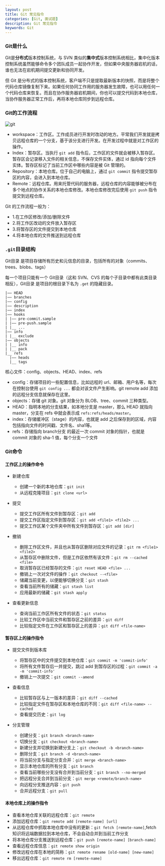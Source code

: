 ```yaml
---
layout: post
title: Git 常见指令
categories: [Git, 面试题]
description: Git 常见指令
keywords: Git
---
```




### Git是什么

Git是**分布式**版本控制系统，与 SVN 类似的**集中式**版本控制系统相比，集中化版本控制系统虽然能够命令多个团队成员一起协作开发，但如果中央服务器宕机的话，谁也无法在宕机期间提交更新和协同开发。

但 Git 是分布式的版本控制系统，客户端不只是提取最新版本的快照，而是将整个代码仓库镜像复制下来。如果任何协同工作用的服务器发生故障，也可以用任何一个代码仓库来恢复。而且在协作服务器宕机期间，你也可以提交代码到本地仓库，当协作服务器正常工作后，再将本地仓库同步到远程仓库。

### Git的工作流程

![git](https://user-images.githubusercontent.com/51625532/156485581-8f2e3d39-b9cd-4f6e-9329-40c2f9c50d90.png)

* workspace：工作区。工作成员进行开发时改动的地方。平常我们开发就是拷贝远程仓库的一个分支，基于该分支进行开发。在开发过程中就是对工作区的操作。
* Index：暂存区。当执行 `git add` 指令后，工作区的文件就会被移入暂存区。暂存区会记录移入文件的相关信息，不保存文件实体，通过 id 指向每个文件实体。暂存区标记了当前工作区中哪些内容是被 Git 管理的。
* Repository：本地仓库。位于自己的电脑上，通过 `git commit` 指令提交暂存区的内容，会进入到本地仓库。
* Remote：远程仓库。用来托管代码的服务器，远程仓库的内容能够被分布在多个地点的协作关系的本地仓库修改。本地仓库修改完后使用 `git push` 指令提交到远程仓库。

Git 的工作流程一般为：

* 1.在工作区修改/添加/删除文件
* 2.将工作区改动的文件放入暂存区
* 3.将暂存区的文件提交到本地仓库
* 4.将本地仓库的文件推送到远程仓库

### `.git`目录结构

Git目录 是项目存储所有历史和元信息的目录，包括所有的对象（commits、trees、blobs、tags）

每一个项目只能有一个 Git目录（这和 SVN、CVS 的每个子目录中都有此类目录相反），Git目录 是项目的根目录下名为 `.get` 的隐藏目录。

```
|—— HEAD
|—— branches
|—— config
|—— description
|—— index
|—— hooks
| |—— pre-commit.sample
| |—— pre-push.sample
| |__ ...
|—— info
| |__ exclude
|—— objects
| |__ info
| |__ pack
|__ refs
  |—— heads
  |__ tags
```

核心文件：config、objects、HEAD、index、refs
* config：存储项目的一些配置信息，比如远程的 url、邮箱、用户名等，每次在控制台使用 `git config ...` 都会对该文件产生影响。git remote add 添加的远程分支信息就保存在这里。
* objects：存储 git 对象。git 对象分为 BLOB、tree、commit 三种类型。
* HEAD：指明本地的分支结果，如本地分支是 master，那么 HEAD 就指向 master，分支在 refs 中就会表示成 `refs:refs/heads/master`。
* index：存储缓冲区（stage）的内容，也就是 add 之后保存到的区域，内容包括指向文件的时间戳、文件名、sha1等。
* refs：存储指向 branch分支 的最近一次 commit 对象的指针，也就是 commit 对象的 sha-1 值，每个分支一个文件

### Git命令

#### 工作区上的操作命令

* 新建仓库
  * 创建一个新的本地仓库：`git init`
  * 从远程克隆项目：`git clone <url>`

* 提交
  * 提交工作区所有文件到暂存区：`git add`
  * 提交工作区指定文件到暂存区：`git add <file1> <file2> ...`
  * 提交工作区某个文件夹中所有文件到暂存区：`git add [dir]`

* 撤销
  * 删除工作区文件，并且也从暂存区删除对应文件的记录：`git rm <file1> <file2>`
  * 从暂存区中删除文件，但是工作区依然有该文件：`git rm --cached <file>`
  * 取消暂存区已经暂存的文件：`git reset HEAD <file> ...`
  * 撤销上一次对文件的操作：`git checkout --<file>`
  * 储藏当前变更，以便能够切换分支：`git stash`
  * 查看当前所有的储藏：`git stash list`
  * 应用最新的储藏：`git stash apply`

* 查看更新信息
  * 查询当前工作区所有文件的状态：`git status`
  * 比较工作区中当前文件和暂存区之前的差异：`git diff`
  * 比较指定文件在工作区和暂存区上的差异：`git diff <file-name>`


#### 暂存区上的操作指令

* 提交文件到版本库
  * 将暂存区中的文件提交到本地仓库：`git commit -m 'commit-info'`
  * 将所有文件暂存后一并提交，跳过 add 到暂存区的过程：`git commit -a -m 'commit-info'`
  * 撤销上一次提交：`git commit --amend`

* 查看信息
  * 比较暂存区与上一版本的差异：`git diff --cached`
  * 比较指定文件在暂存区和本地仓库的不同：`git diff <file-name> --cached`
  * 查看提交历史：`git log`

* 分支管理
  * 创建分支：`git branch <branch-name>`
  * 切换分支：`git checkout <branch-name>`
  * 新建分支并切换到新建分支上：`git checkout -b <branch-name>`
  * 删除分支：`git branch -d <branch-name>`
  * 将当前分支与指定分支合并：`git merge <branch-name>`
  * 显示本地仓库的所有分支：`git branch`
  * 查看当前哪些分支没有合并到当前分支：`git branch --no-merged`
  * 把远程分支合并到当前分支：`git merge <remote/branch-name>`
  * 向远程分支推送内容：`git push`
  * 合并远程分支：`git pull`


#### 本地仓库上的操作指令

* 查看本地仓库关联的远程仓库：`git remote`
* 添加远程仓库：`git remote add [remote-name] [url]`
* 从远程仓库中抓取本地仓库中没有的更新：`git fetch [remote-name]`,fetch 知识将远端数据拉到本地仓库，不会自动合并到当前工作分支
* 将本地仓库分支推送到远程仓库：`git push [remote-name] [branch-name]`
* 查看远程仓库信息：`git remote show origin`
* 修改远程仓库在本地的简称：`git remote rename [old-name] [new-name]`
* 移出远程仓库：`git remote rm [remote-name]`
